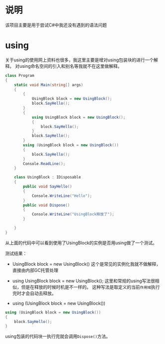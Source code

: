 ﻿# 说明

该项目主要是用于尝试C#中我还没有遇到的语法问题

# using
关于using的使用网上资料也很多，我这里主要是增对using包装块的进行一个解释。
对using命名空间的引入和别名等我就不在这里做解释。
```csharp
class Program
{
    static void Main(string[] args)
    {
        {
            UsingBlock block = new UsingBlock();
            block.SayHello();
        }
        {
            using UsingBlock block = new UsingBlock();
            {
                block.SayHello();
            }
            block.SayHello();
        }
        using (UsingBlock block = new UsingBlock())
        {
            block.SayHello();
        }
        Console.ReadLine();
    }

    class UsingBlock : IDisposable
    {
        public void SayHello()
        {
            Console.WriteLine("Hello");
        }
        public void Dispose()
        {
            Console.WriteLine("UsingBlock释放了");
        }

    }
}
```
从上面的代码中可以看到使用了UsingBlock的实例是否用using做了一个测试。

测试结果：

- UsingBlock block = new UsingBlock()
这个是常见的实例化我就不做解释，直接由内部GC托管处理

-  using UsingBlock block = new UsingBlock();
这里和常规的using写法很相似，但是在释放的时候时机是不一样的。
这种写法是取定义的当前`作用域`执行完时才会自动去释放。

- using (UsingBlock block = new UsingBlock())
```csharp
using (UsingBlock block = new UsingBlock())
{
    block.SayHello();
}
```
using包装的代码块一执行完就会调用`Dispose()`方法。
